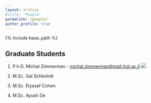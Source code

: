 ```yaml
---
layout: archive
#title: "People"
permalink: /people/
author_profile: true
---
```


{% include base_path %}

## Graduate Students

1. P.h.D. Michal Zimmerman - michal.zimmerman@mail.huji.ac.il ![](michal.png)

3. M.Sc. Gal Schkolnik
3. M.Sc. Elyasaf Cohen
3. M.Sc. Ayush De

